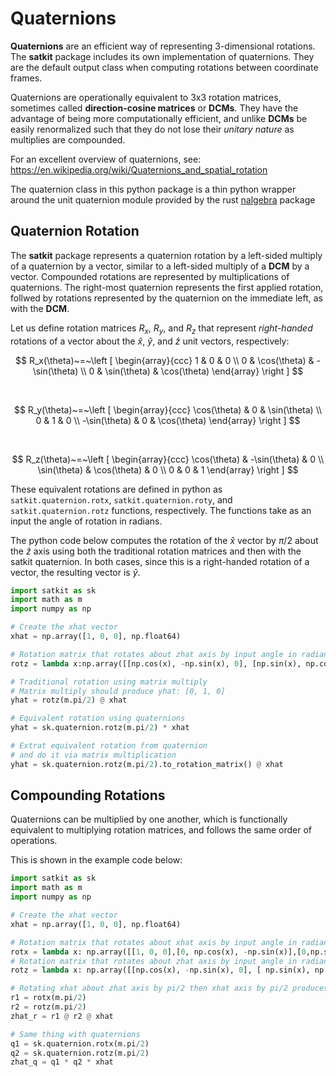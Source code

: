 # Quaternions

**Quaternions** are an efficient way of representing 3-dimensional rotations. The **satkit** package includes its own implementation of quaternions.  They are the default output class when computing rotations between coordinate frames.

Quaternions are operationally equivalent to 3x3 rotation matrices, sometimes called **direction-cosine matrices** or **DCMs**. They have the advantage of being more computationally efficient, and unlike **DCMs** be easily renormalized such that they do not lose their *unitary nature* as multiplies are compounded. 

For an excellent overview of quaternions, see:<br/>
<https://en.wikipedia.org/wiki/Quaternions_and_spatial_rotation>

The quaternion class in this python package is a thin python wrapper around the unit quaternion module provided by the rust [nalgebra](https://docs.rs/nalgebra/latest/nalgebra/) package

## Quaternion Rotation

The **satkit** package represents a quaternion rotation by a left-sided multiply of a quaternion by a vector, similar to a left-sided multiply of a **DCM** by a vector.  Compounded rotations are represented by multiplications of quaternions. The right-most quaternion represents the first applied rotation, follwed by rotations represented by the quaternion on the immediate left, as with the **DCM**.

Let us define rotation matrices $R_x$, $R_y$, and $R_z$ that represent *right-handed* rotations of a vector about the $\hat{x}$, $\hat{y}$, and $\hat{z}$ unit vectors, respectively:


$$
R_x(\theta)~=~\left [ \begin{array}{ccc} 1 & 0 & 0 \\ 0 & \cos(\theta) & -\sin(\theta) \\ 0 & \sin(\theta) & \cos(\theta) \end{array} \right ]
$$

<br/>

$$
R_y(\theta)~=~\left [ \begin{array}{ccc} \cos(\theta) & 0 & \sin(\theta) \\ 0 & 1 & 0 \\ -\sin(\theta) & 0 & \cos(\theta) \end{array} \right ]
$$

<br/>

$$
R_z(\theta)~=~\left [ \begin{array}{ccc} \cos(\theta) & -\sin(\theta) & 0 \\ \sin(\theta) & \cos(\theta) & 0 \\ 0 & 0 & 1 \end{array} \right ]
$$

These equivalent rotations are defined in python as ```satkit.quaternion.rotx```, ```satkit.quaternion.roty```, and ```satkit.quaternion.rotz``` functions, respectively.  The functions take as an input the angle of rotation in radians.

The python code below computes the rotation of the $\hat{x}$ vector by $\pi/2$ about the $\hat{z}$ axis using both the traditional rotation matrices and then with the satkit quaternion.  In both cases, since this is a right-handed rotation of a vector, the resulting vector is $\hat{y}$.

```python
import satkit as sk
import math as m
import numpy as np

# Create the xhat vector
xhat = np.array([1, 0, 0], np.float64)

# Rotation matrix that rotates about zhat axis by input angle in radians
rotz = lambda x:np.array([[np.cos(x), -np.sin(x), 0], [np.sin(x), np.cos(x), 0],[0, 0, 1]])

# Traditional rotation using matrix multiply
# Matrix multiply should produce yhat: [0, 1, 0]
yhat = rotz(m.pi/2) @ xhat

# Equivalent rotation using quaternions
yhat = sk.quaternion.rotz(m.pi/2) * xhat

# Extrat equivalent rotation from quaternion
# and do it via matrix multiplication
yhat = sk.quaternion.rotz(m.pi/2).to_rotation_matrix() @ xhat

```

## Compounding Rotations

Quaternions can be multiplied by one another, which is functionally equivalent to multiplying rotation matrices, and follows the same order of operations.

This is shown in the example code below:

```python
import satkit as sk
import math as m
import numpy as np

# Create the xhat vector
xhat = np.array([1, 0, 0], np.float64)

# Rotation matrix that rotates about xhat axis by input angle in radians
rotx = lambda x: np.array([[1, 0, 0],[0, np.cos(x), -np.sin(x)],[0,np.sin(x),np.cos(x)]])
# Rotation matrix that rotates about zhat axis by input angle in radians
rotz = lambda x: np.array([[np.cos(x), -np.sin(x), 0], [ np.sin(x), np.cos(x), 0],[0, 0, 1]])

# Rotating xhat about zhat axis by pi/2 then xhat axis by pi/2 produces zhat:
r1 = rotx(m.pi/2)
r2 = rotz(m.pi/2)
zhat_r = r1 @ r2 @ xhat

# Same thing with quaternions
q1 = sk.quaternion.rotx(m.pi/2)
q2 = sk.quaternion.rotz(m.pi/2)
zhat_q = q1 * q2 * xhat
```

